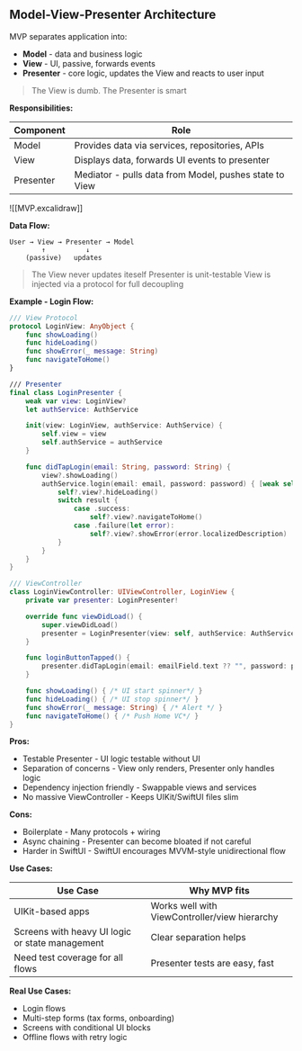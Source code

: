 ## Model-View-Presenter Architecture
MVP separates application into:
- **Model** - data and business logic
- **View** - UI, passive, forwards events
- **Presenter** - core logic, updates the View and reacts to user input
>The View is dumb. The Presenter is smart

**Responsibilities:**

| Component | Role                                                   |
| --------- | ------------------------------------------------------ |
| Model     | Provides data via services, repositories, APIs         |
| View      | Displays data, forwards UI events to presenter         |
| Presenter | Mediator - pulls data from Model, pushes state to View |

![[MVP.excalidraw]]

**Data Flow:**
```
User → View → Presenter → Model
		↑          ↓
	(passive)   updates
```
>The View never updates iteself
>Presenter is unit-testable
>View is injected via a protocol for full decoupling

**Example - Login Flow:**
```swift
/// View Protocol
protocol LoginView: AnyObject {
	func showLoading()
	func hideLoading()
	func showError(_ message: String)
	func navigateToHome()
}

/// Presenter
final class LoginPresenter {
	weak var view: LoginView?
	let authService: AuthService

	init(view: LoginView, authService: AuthService) {
		self.view = view
		self.authService = authService
	}

	func didTapLogin(email: String, password: String) {
		view?.showLoading()
		authService.login(email: email, password: password) { [weak self] result in
			self?.view?.hideLoading()
			switch result {
				case .success:
					self?.view?.navigateToHome()
				case .failure(let error):
					self?.view?.showError(error.localizedDescription)
			}
		}
	}
}

/// ViewController
class LoginViewController: UIViewController, LoginView {
	private var presenter: LoginPresenter!

	override func viewDidLoad() {
		super.viewDidLoad()
		presenter = LoginPresenter(view: self, authService: AuthServiceImpl())
	}

	func loginButtonTapped() {
		presenter.didTapLogin(email: emailField.text ?? "", password: passwordField.text ?? "")
	}

	func showLoading() { /* UI start spinner*/ }
	func hideLoading() { /* UI stop spinner*/ }
	func showError(_ message: String) { /* Alert */ }
	func navigateToHome() { /* Push Home VC*/ }
}
```

**Pros:**
- Testable Presenter - UI logic testable without UI
- Separation of concerns - View only renders, Presenter only handles logic
- Dependency injection friendly - Swappable views and services
- No massive ViewController - Keeps UIKit/SwiftUI files slim

**Cons:**
- Boilerplate - Many protocols + wiring
- Async chaining - Presenter can become bloated if not careful
- Harder in SwiftUI - SwiftUI encourages MVVM-style unidirectional flow

**Use Cases:**

| Use Case                                        | Why MVP fits                                  |
| ----------------------------------------------- | --------------------------------------------- |
| UIKit-based apps                                | Works well with ViewController/view hierarchy |
| Screens with heavy UI logic or state management | Clear separation helps                        |
| Need test coverage for all flows                | Presenter tests are easy, fast                |

**Real Use Cases:**
- Login flows
- Multi-step forms (tax forms, onboarding)
- Screens with conditional UI blocks
- Offline flows with retry logic